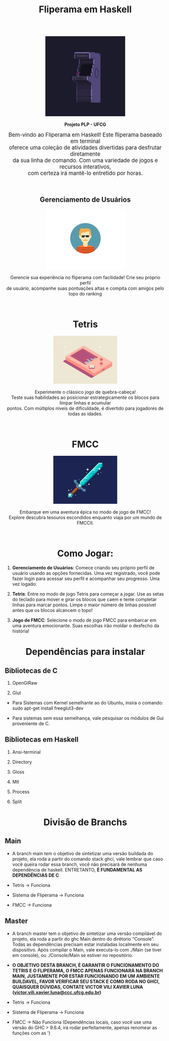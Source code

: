 <h1 align="center">Fliperama em Haskell</h1>
<br>
<br>

<p align="center">
    <img 
        src="./assets/arcade.gif" 
        alt="arcade"
        width="250"
    />
</p>

<p align="center" style="font-weight: bold;">Projeto PLP - UFCG</p>

<p align="center"><span style="font-size: larger;">
    Bem-vindo ao Fliperama em Haskell! Este fliperama baseado em terminal <br>
    oferece uma coleção de atividades divertidas para desfrutar diretamente <br>
    da sua linha de comando. Com uma variedade de jogos e recursos interativos, <br>
    com certeza irá mantê-lo entretido por horas.</span>
</p>

<br>
<h2 align="center">Gerenciamento de Usuários</h2>
<p align="center"><img src="./assets/users.gif" width="250px"/></p>
<p align="center">
    Gerencie sua experiência no fliperama com facilidade! Crie seu próprio perfil<br>
    de usuário, acompanhe suas pontuações altas e compita com amigos pelo topo do ranking
</p>

<br>

<h1 align="center">Tetris</h1>
<p align="center">
    <img 
        src="./assets/tetris.gif"
        width="200px"/>
</p>
<p align="center">  
    Experimente o clássico jogo de quebra-cabeça! <br>
    Teste suas habilidades ao posicionar estrategicamente os blocos para limpar linhas e acumular<br>
    pontos. Com múltiplos níveis de dificuldade, é divertido para jogadores de todas as idades.
</p>

<br>

<h1 align="center">FMCC</h1>
<p align="center">
    <img 
        src="./assets/sword.gif"
        width="200px" />
</p>
<p align="center">  
    Embarque em uma aventura épica no modo de jogo de FMCC! <br>
    Explore descubra tesouros escondidos enquanto viaja por um mundo de FMCCII. 
</p>

<br>

<h1 align="center">Como Jogar: </h1>

1. **Gerenciamento de Usuários**: Comece criando seu próprio perfil de usuário usando as opções fornecidas. Uma vez registrado, você pode fazer login para acessar seu perfil e acompanhar seu progresso.
Uma vez logado:
2. **Tetris**: Entre no modo de jogo Tetris para começar a jogar. Use as setas do teclado para mover e girar os blocos que caem e tente completar linhas para marcar pontos. Limpe o maior número de linhas possível antes que os blocos alcancem o topo!

3. **Jogo de FMCC**: Selecione o modo de jogo FMCC para embarcar em uma aventura emocionante. Suas escolhas irão moldar o desfecho da história!

<h1 align="center">Dependências para instalar</h1>

## Bibliotecas de C

1. OpenGlRaw

2. Glut

* Para Sistemas com Kernel semelhante ao do Ubuntu, insira o comando: sudo apt-get install freeglut3-dev

* Para sistemas sem essa semelhança, vale pesquisar os módulos de Gui proveniente de C.

## Bibliotecas em Haskell

1. Ansi-terminal

2. Directory 

3. Gloss 

4. Mtl

5. Process

6. Split

<h1 align="center"> Divisão de Branchs </h1>

## Main

* A branch main tem o objetivo de sintetizar uma versão buildada do projeto, ela roda a partir do comando stack ghci, vale lembrar que caso você queira rodar essa branch, você não precisará de nenhuma dependência de haskell. ENTRETANTO, **É FUNDAMENTAL AS DEPENDÊNCIAS DE C**

* Tetris -> Funciona
* Sistema de Fliperama -> Funciona
* FMCC -> Funciona

## Master

* A branch master tem o objetivo de sintetizar uma versão compilável do projeto, ela roda a partir do ghc Main dentro do dirétorio "Console". Todas as dependências precisam estar instaladas localmente em seu dispositivo. Após compilar o Main, vale executa-lo com ./Main (se tiver em console), ou ./Console/Main se estiver no repositório.

* **O OBJETIVO DESTA BRANCH, É GARANTIR O FUNCIONAMENTO DO TETRIS E O FLIPERAMA, O FMCC APENAS FUNCIONARÁ NA BRANCH MAIN, JUSTAMENTE POR ESTAR FUNCIONANDO EM UM AMBIENTE BUILDAVEL, FAVOR VERIFICAR SEU STACK E COMO RODA NO GHCI, QUAISQUER DÚVIDAS, CONTATE VICTOR VILI XAVIER LUNA (victor.vili.xavier.luna@ccc.ufcg.edu.br)**

* Tetris -> Funciona
* Sistema de Fliperama -> Funciona
* FMCC -> Não Funciona (Dependências locais, caso você use uma versão do GHC > 9.6.4, irá rodar perfeitamente, apenas renomear as funções com as ')